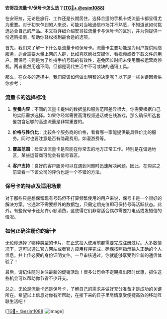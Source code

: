 **安哥拉流量卡/保号卡怎么选？[[TG💪+ @esim1088](https://t.me/s/esim1088)]**

在安哥拉，无论是旅行、工作还是长期居住，选择合适的手机卡或流量卡都显得尤为重要。对于初来乍到的人来说，可能对当地通信市场并不熟悉，不知道该如何挑选适合自己的产品。本文将详细介绍安哥拉流量卡与保号卡的区别，并为你提供一份选购指南，帮助你轻松找到最合适的选项。

首先，我们来了解一下什么是流量卡和保号卡。流量卡主要功能是为用户提供网络服务，适合需要大量上网的人群，比如喜欢刷社交媒体、看视频或者下载文件的用户。而保号卡则是为了维持手机号码的有效性，避免因长时间未使用而被运营商停机。两者虽然用途不同，但都是现代生活中不可或缺的通讯工具。

那么，在众多的选择中，我们应该如何做出明智的决定呢？以下是一些关键因素供你参考：

### **流量卡的选择标准**

1. **套餐内容**：不同的流量卡提供的数据量和服务范围差异很大。你需要根据自己的实际需求选择。如果你经常需要高清视频通话或在线游戏，那么确保所选套餐包含足够的高速流量是非常重要的。
   
2. **价格与性价比**：比较各个服务商的价格，看看哪一家能提供最具性价比的服务。同时也要注意是否有隐藏费用，如漫游费等。

3. **覆盖范围**：检查该流量卡是否能在你常去的地方正常工作。特别是在偏远地区，某些运营商可能会有信号盲区。

4. **客户支持**：良好的客户服务可以在遇到问题时迅速解决问题。因此，在购买之前查看一下该公司的评价也是一个不错的方法。

### **保号卡的特点及适用场景**

对于那些只是想保留现有号码但不打算频繁使用的用户来说，保号卡是一个很好的解决方案。它通常不需要额外的数据包，只需定期充值即可保持号码活跃状态。此外，有些保号卡还允许小额消费，这使得它们非常适合偶尔需要打电话或发短信的情况。

### **如何正确注册你的新卡**

无论你选择了哪种类型的卡片，在正式投入使用前都需要完成注册过程。大多数情况下，这可以通过官方网站或者官方应用程序完成。确保按照指示输入正确的个人信息，并上传必要的身份证明文件。一旦审核通过，你就能够享受到全新的通信体验了！

最后，请记住随时关注最新的促销活动！很多公司会不定期推出限时优惠，抓住这些机会可以帮助你节省不少开支。

总之，无论是流量卡还是保号卡，了解自己的需求并做好充分准备才是成功的关键所在。希望以上信息对你有所帮助，在接下来的日子里尽情享受便捷高效的移动互联生活吧！

[[TG💪+ @esim1088](https://t.me/s/esim1088) ![Image](https://i.postimg.cc/4NQfJmqS/Snipaste-2025-05-13-00-14-12.png)]